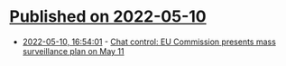# [Published on 2022-05-10](index.md)

* [2022-05-10, 16:54:01](https://news.ycombinator.com/item?id=31329368) - [Chat control: EU Commission presents mass surveillance plan on May 11](https://www.patrick-breyer.de/en/chat-control-eu-commission-presents-mass-surveillance-plan-on-may-11%ef%bf%bc/)
